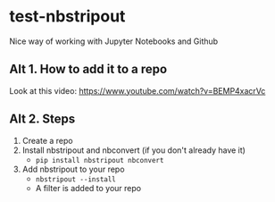 # test-nbstripout
Nice way of working with Jupyter Notebooks and Github

## Alt 1. How to add it to a repo
Look at this video: https://www.youtube.com/watch?v=BEMP4xacrVc

## Alt 2. Steps

1. Create a repo
2. Install nbstripout and nbconvert (if you don't already have it)
    - ```pip install nbstripout nbconvert```
3. Add nbstripout to your repo
    - ```nbstripout --install```
    - A filter is added to your repo
